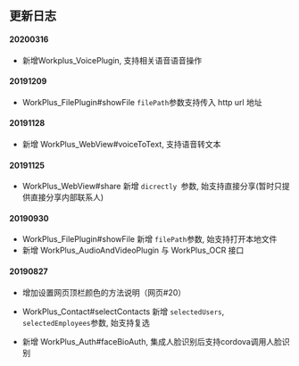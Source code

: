 ## 更新日志

#### 20200316
* 新增Workplus\_VoicePlugin, 支持相关语音语音操作

#### 20191209

* WorkPlus\_FilePlugin#showFile `filePath`参数支持传入 http url 地址


#### 20191128

* 新增 WorkPlus_WebView#voiceToText, 支持语音转文本

#### 20191125

* WorkPlus\_WebView#share 新增 `dicrectly `参数, 始支持直接分享(暂时只提供直接分享内部联系人)

#### 20190930

* WorkPlus\_FilePlugin#showFile 新增 `filePath`参数, 始支持打开本地文件
* 新增 WorkPlus\_AudioAndVideoPlugin 与 WorkPlus\_OCR 接口


#### 20190827

* 增加设置网页顶栏颜色的方法说明（网页#20）

* WorkPlus_Contact#selectContacts 新增 `selectedUsers`, `selectedEmployees`参数, 始支持复选
* 新增 WorkPlus_Auth#faceBioAuth, 集成人脸识别后支持cordova调用人脸识别




